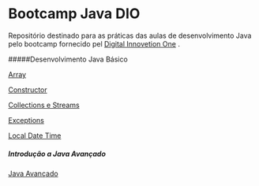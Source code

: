 # Bootcamp Java DIO
Repositório destinado para as práticas das aulas de desenvolvimento Java pelo bootcamp fornecido pel [Digital Innovetion One](https://web.digitalinnovation.one) .



#####Desenvolvimento Java Básico

[Array](https://github.com/alissondrs1/bootcamp-java-dio/tree/main/src/Array)

[Constructor](https://github.com/alissondrs1/bootcamp-java-dio/tree/main/src/construtor)

[Collections e Streams](https://github.com/alissondrs1/bootcamp-java-dio/tree/main/src/ColletionseStreams)

[Exceptions](https://github.com/alissondrs1/bootcamp-java-dio/tree/main/src/exceptions) 

[Local Date Time](https://github.com/alissondrs1/bootcamp-java-dio/tree/main/src/Local_Date_Time)



##### Introdução a Java Avançado

[Java Avançado](https://github.com/alissondrs1/bootcamp-java-dio/tree/main/src/JavaAnvancado)



